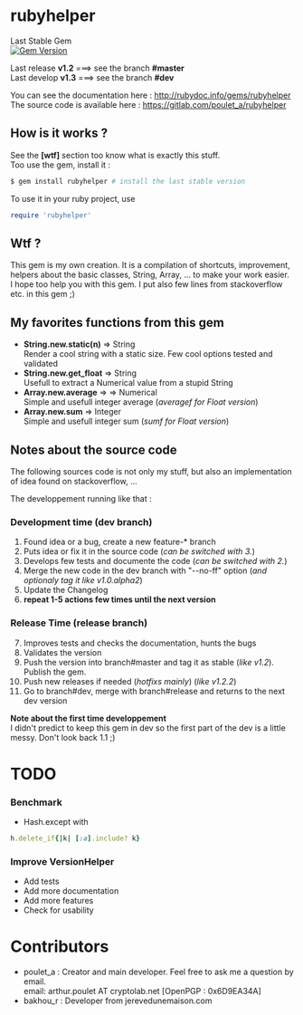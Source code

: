 # rubyhelper

Last Stable Gem  
[![Gem Version](https://badge.fury.io/rb/rubyhelper.svg)](http://badge.fury.io/rb/rubyhelper)  

Last release	**v1.2** ===> see the branch **#master**  
Last develop	**v1.3** ===> see the branch **#dev**  

You can see the documentation here : http://rubydoc.info/gems/rubyhelper  
The source code is available here  : https://gitlab.com/poulet_a/rubyhelper  


## How is it works ?
See the **[wtf]** section too know what is exactly this stuff.  
Too use the gem, install it :
```bash
$ gem install rubyhelper # install the last stable version
```

To use it in your ruby project, use
```ruby
require 'rubyhelper'
```


## Wtf ?
This gem is my own creation. It is a compilation of shortcuts, improvement,
helpers about the basic classes, String, Array, ... to make your work easier.  
I hope too help you with this gem. I put also few lines from stackoverflow etc.
in this gem ;)


## My favorites functions from this gem
- **String.new.static(n)** => String  
	Render a cool string with a static size. Few cool options tested and validated  
- **String.new.get_float** => String  
	Usefull to extract a Numerical value from a stupid String  
- **Array.new.average** =>  => Numerical  
	Simple and usefull integer average (*averagef for Float version*)  
- **Array.new.sum** => Integer  
	Simple and usefull integer sum (*sumf for Float version*)  


## Notes about the source code
The following sources code is not only my stuff, but also an implementation of
idea found on stackoverflow, ...  

The developpement running like that :  

### Development time (dev branch) ###
1. Found idea or a bug, create a new feature-* branch  
2. Puts idea or fix it in the source code (*can be switched with 3.*)  
3. Develops few tests and documente the code (*can be switched with 2.*)  
4. Merge the new code in the dev branch with "--no-ff" option (*and optionaly tag it like v1.0.alpha2*)
5. Update the Changelog
6. **repeat 1-5 actions few times until the next version**  

### Release Time (release branch) ###
7. Improves tests and checks the documentation, hunts the bugs  
8. Validates the version  
9. Push the version into branch#master and tag it as stable (*like v1.2*). Publish the gem.  
10. Push new releases if needed (*hotfixs mainly*) (*like v1.2.2*)  
11. Go to branch#dev, merge with branch#release and returns to the next dev version  

**Note about the first time developpement**  
I didn't predict to keep this gem in dev so the first part of the dev
is a little messy. Don't look back 1.1 ;)  


# TODO
### Benchmark
- Hash.except with  
```ruby
h.delete_if{|k| [:a].include? k}
```  

### Improve VersionHelper
- Add tests
- Add more documentation
- Add more features
- Check for usability

# Contributors
- poulet_a : Creator and main developer. Feel free to ask me a question by email.  
	email: arthur.poulet AT cryptolab.net [OpenPGP : 0x6D9EA34A]  
- bakhou_r : Developer from jerevedunemaison.com
